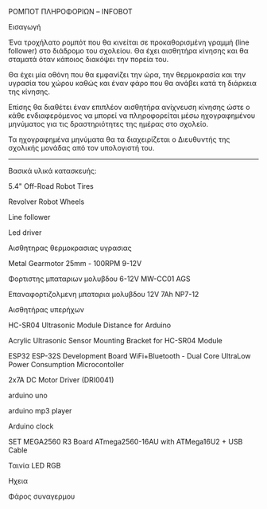 ΡΟΜΠΟΤ ΠΛΗΡΟΦΟΡΙΩΝ – INFOBOT

Εισαγωγή

Ένα τροχήλατο ρομπότ που θα κινείται σε προκαθορισμένη γραμμή (line follower) στο διάδρομο του σχολείου. Θα έχει αισθητήρα κίνησης και θα σταματά όταν κάποιος διακόψει την πορεία του.

Θα έχει μία οθόνη που θα εμφανίζει την ώρα, την θερμοκρασία και την υγρασία του χώρου καθώς και έναν φάρο που θα ανάβει κατά τη διάρκεια της κίνησης.

Επίσης θα διαθέτει έναν επιπλέον αισθητήρα ανίχνευση κίνησης ώστε ο κάθε ενδιαφερόμενος να μπορεί να πληροφορείται μέσω ηχογραφημένου μηνύματος για τις δραστηριότητες της ημέρας στο σχολείο.

Τα ηχογραφημένα μηνύματα θα τα διαχειρίζεται ο Διευθυντής της σχολικής μονάδας από τον υπολογιστή του.

___________________________________________________________________________________________________________________

Βασικά υλικά κατασκευής:

5.4" Off-Road Robot Tires 

Revolver Robot Wheels 

Line follower

Led driver

Αισθητηρας θερμοκρασιας υγρασιας

Metal Gearmotor 25mm - 100RPM 9-12V

Φορτιστης μπαταριων μολυβδου 6-12V MW-CC01 AGS

Επαναφορτιζολμενη μπαταρια μολυβδου 12V 7Ah NP7-12

Αισθητήρας υπερήχων

HC-SR04 Ultrasonic Module Distance for Arduino

Acrylic Ultrasonic Sensor Mounting Bracket for HC-SR04 Module

ESP32 ESP-32S Development Board WiFi+Bluetooth - Dual Core UltraLow Power Consumption Microcontoller

2x7A DC Motor Driver (DRI0041)

arduino uno

arduino mp3 player

Arduino clock

SET MEGA2560 R3 Board ATmega2560-16AU with ATMega16U2 + USB Cable

Ταινία LED RGB

Ηχεια 

Φάρος συναγερμου



